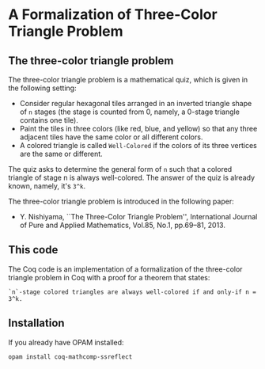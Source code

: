 # A Formalization of Three-Color Triangle Problem

## The three-color triangle problem

The three-color triangle problem is a mathematical quiz, which is given in the following setting:

- Consider regular hexagonal tiles arranged in an inverted triangle shape of `n` stages (the stage is counted from 0, namely, a 0-stage triangle contains one tile). 
- Paint the tiles in three colors (like red, blue, and yellow) so that any three adjacent tiles have the same color or all different colors.
- A colored triangle is called `Well-Colored` if the colors of its three vertices are the same or different.

The quiz asks to determine the general form of `n` such that a colored triangle of stage n is always well-colored. 
The answer of the quiz is already known, namely, it's `3^k`. 

The three-color triangle problem is introduced in the following paper:
- Y. Nishiyama, ``The Three-Color Triangle Problem'', International Journal of Pure and Applied Mathematics, Vol.85, No.1, pp.69–81, 2013.


## This code

The Coq code is an implementation of a formalization of the three-color triangle problem in Coq with a proof for a theorem that states: 
```
`n`-stage colored triangles are always well-colored if and only-if n = 3^k. 
```


## Installation

If you already have OPAM installed:
```
opam install coq-mathcomp-ssreflect
```
 